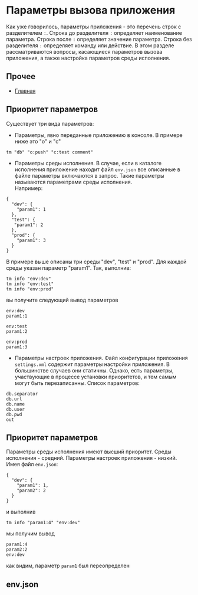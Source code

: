 # Параметры вызова приложения
Как уже говорилось, параметры приложения - это перечень строк с разделителем `:`. Строка до разделителя `:` определяет 
наименование параметра. Строка после `:` определяет значение параметра. Строка без разделителя `:` определяет 
команду или действие. В этом разделе рассматриваются вопросы, касающиеся параметров вызова приложения, а также настройка 
параметров среды исполнения.
## Прочее
* [Главная](README.md)
## Приоритет параметров
Существует три вида параметров:   
* Параметры, явно переданные приложению в консоле. В примере ниже это "o" и "c" 
```
tm "db" "o:push" "c:test comment"
```
* Параметры среды исполнения. В случае, если в каталоге исполнения приложение находит файл `env.json` все описанные 
в файле параметры включаются в запрос. Такие параметры называются параметрами среды исполнения.   
Например:     
```
{
  "dev": {   
    "param1": 1
  },
  "test": {
   "param1": 2
  },
  "prod": {
    "param1": 3
  }
}
```
В примере выше описаны три среды "dev", "test" и "prod". Для каждой среды указан параметр "param1". Так, выполнив:   
```
tm info "env:dev"
tm info "env:test"
tm info "env:prod" 
```
вы получите следующий вывод параметров
```
env:dev
param1:1

env:test
param1:2

env:prod
param1:3
```
* Параметры настроек приложения. Файл конфигурации приложения `settings.xml` содержит параметры настройки приложения. В 
большинстве случаев они статичны. Однако, есть параметры, участвующие в процессе установки приоритетов, и тем самым 
могут быть перезаписанны. Список параметров:   
```
db.separator
db.url
db.name
db.user
db.pwd
out   
```
## Приоритет параметров
Параметры среды исполнения имеют высший приоритет. Среды исполнения - средний. Параметры настроек приложения - низкий.   
Имея файл `env.json`:   
```
{
  "dev": {   
    "param1": 1,
	"param2": 2
  }
}
```
и выполнив   
```
tm info "param1:4" "env:dev"
```
мы получим вывод
```
param1:4
param2:2
env:dev
```  
как видим, параметр `param1` был переопределен
## env.json